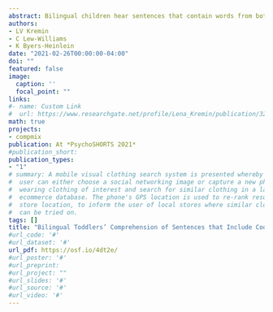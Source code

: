 ```yaml
---
abstract: Bilingual children hear sentences that contain words from both languages, also known as code-switching (Kremin et al., 2020). Investigating how bilinguals process code-switching is a crucial component in understanding bilingual language acquisition, because bilinguals experience processing costs and reduced comprehension when encountering code-switched nouns (e.g., Can you find the *chien*?; Byers-Heinlein et al., 2017; Potter et al., 2019). Studies have yet to investigate if processing costs are present when toddlers encounter code-switches at other syntactic locations within a sentence. Therefore, the current study examined how young bilinguals process sentences with code-switches at an adjective before the target noun. <br>Thirty bilingual toddlers (age range: 37 – 48 months) learning English and French or English and Spanish participated. Participants sat in front of a screen that simultaneously displayed a target and distractor image and heard either a sentence with code-switching at the adjective before the target noun (e.g., “Can you find *la jolie* cow?) or a single language sentence (e.g., “Can you find the pretty cow?”). <br>The proportion of time each child spent looking at the target image compared to the distractor image was calculated for each trial and averaged across trial types (See Figure 1). One-sample t-tests revealed participants looked to the target significantly above chance for both single language, t(29) = 12.566, p < 0.001, Md = 0.722, 95% CI [0.686, 0.758] and code-switched trials, *t*(29) = 11.907, *p* < 0.001, *Md* = 0.770, 95% CI [0.724, 0.817], suggesting toddlers correctly identified the target object in both trial types. A paired-samples t-test did not reach significance, but left open the possibility that bilingual toddlers may have performed differently across trial types, *t*(29) = 1.988, *p* = 0.056, *Md* = 0.048, 95% CI [-0.001, 0.098], which would imply that code-switching at an adjective could potentially boost comprehension of the target noun. <br>Bilingual toddlers accurately processed sentences that contained code-switching at an adjective, contrasting with previous findings that sentences containing code-switching lead to processing difficulties (Byers-Heinlein et al., 2017; Potter et al., 2019). These differences may be attributed to the information in the code-switch. In previous studies, the code-switch occurred at the target noun, so participants needed to process the code-switch to successfully identify the object. In the current study, the code-switch occurred at an adjective that participants did not need to process to identify the object. These findings suggest that the syntactic location of a code-switch and the information it carries are important components when investigating bilingual toddlers’ sentence processing. 
authors:
- LV Kremin
- C Lew-Williams
- K Byers-Heinlein
date: "2021-02-26T00:00:00-04:00"
doi: ""
featured: false
image:
  caption: ''
  focal_point: ""
links:
#- name: Custom Link
#  url: https://www.researchgate.net/profile/Lena_Kremin/publication/320931641_Sexist_swearin#g_and_slurs_Responses_to_gender-directed_insults/links/5a0325af0f7e9b3d40203e39/Sexist-swear#ing-and-slurs-Responses-to-gender-directed-insults.pdf
math: true
projects:
- compmix
publication: At *PsychoSHORTS 2021*
#publication_short: 
publication_types:
- "1"
# summary: A mobile visual clothing search system is presented whereby a smart phone
#  user can either choose a social networking image or capture a new photo of a person
#  wearing clothing of interest and search for similar clothing in a large cloud-based
#  ecommerce database. The phone's GPS location is used to re-rank results by retail
#  store location, to inform the user of local stores where similar clothing items
#  can be tried on.
tags: []
title: "Bilingual Toddlers’ Comprehension of Sentences that Include Code-Switching (Poster)"
#url_code: '#'
#url_dataset: '#'
url_pdf: https://osf.io/4dt2e/
#url_poster: '#'
#url_preprint: 
#url_project: ""
#url_slides: '#'
#url_source: '#'
#url_video: '#'
---
```


